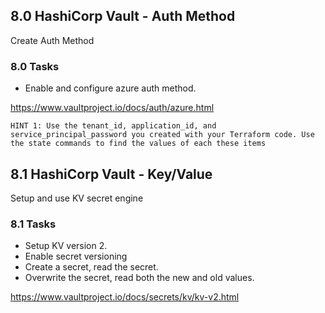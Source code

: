 ## 8.0 HashiCorp Vault - Auth Method
Create Auth Method

### 8.0 Tasks
* Enable and configure azure auth method.

https://www.vaultproject.io/docs/auth/azure.html

`HINT 1: Use the tenant_id, application_id, and service_principal_password you created with your Terraform code. Use the state commands to find the values of each these items`

## 8.1 HashiCorp Vault - Key/Value
Setup and use KV secret engine

### 8.1 Tasks
* Setup KV version 2.
* Enable secret versioning
* Create a secret, read the secret.
* Overwrite the secret, read both the new and old values.

https://www.vaultproject.io/docs/secrets/kv/kv-v2.html
